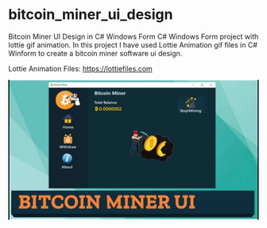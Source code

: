 # bitcoin_miner_ui_design
Bitcoin Miner UI Design in C# Windows Form
C# Windows Form project with lottie gif animation. In this project I have used Lottie Animation gif files in C# Winform to create a bitcoin miner software ui design. 

Lottie Animation Files:
https://lottiefiles.com

![Bitcoin Miner UI Desing](https://github.com/devora371/bitcoin_miner_ui_design/blob/master/miner_ui.png)

